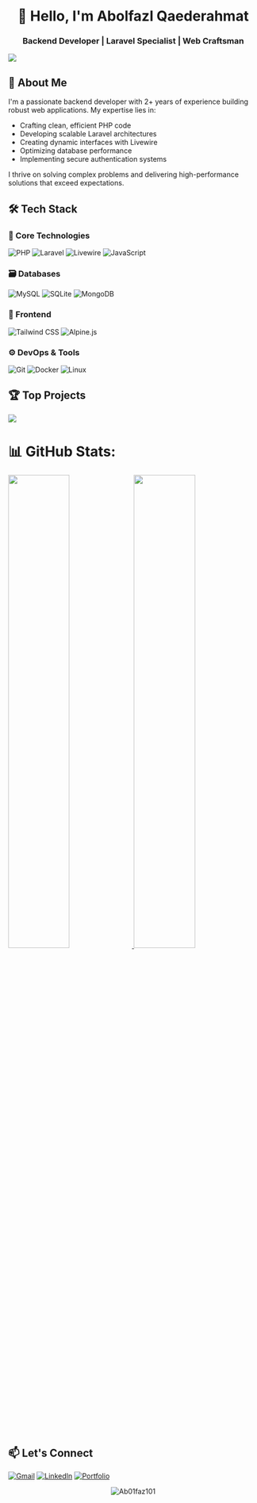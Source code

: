 <h1 align="center">👋 Hello, I'm Abolfazl Qaederahmat</h1>
<h3 align="center">Backend Developer | Laravel Specialist | Web Craftsman</h3>

<a href="https://www.youtube.com/watch?v=2cfV8cwz7wo">
  <img src="https://user-images.githubusercontent.com/73097560/115834477-dbab4500-a447-11eb-908a-139a6edaec5c.gif">
</a>

<!-- ![GitHub Profile 3D Contribution](./profile-3d-contrib/profile-night-rainbow.svg) -->


## 🚀 About Me

I'm a passionate backend developer with 2+ years of experience building robust web applications. My expertise lies in:

- Crafting clean, efficient PHP code
- Developing scalable Laravel architectures
- Creating dynamic interfaces with Livewire
- Optimizing database performance
- Implementing secure authentication systems

I thrive on solving complex problems and delivering high-performance solutions that exceed expectations.

## 🛠️ Tech Stack

### 🔧 Core Technologies
![PHP](https://img.shields.io/badge/PHP-777BB4?style=for-the-badge&logo=php&logoColor=white)
![Laravel](https://img.shields.io/badge/Laravel-FF2D20?style=for-the-badge&logo=laravel&logoColor=white)
![Livewire](https://img.shields.io/badge/Livewire-4E56A6?style=for-the-badge&logo=livewire&logoColor=white)
![JavaScript](https://img.shields.io/badge/JavaScript-F7DF1E?style=for-the-badge&logo=javascript&logoColor=black)

### 🗃️ Databases
![MySQL](https://img.shields.io/badge/MySQL-4479A1?style=for-the-badge&logo=mysql&logoColor=white)
![SQLite](https://img.shields.io/badge/SQLite-003B57?style=for-the-badge&logo=sqlite&logoColor=white)
![MongoDB](https://img.shields.io/badge/MongoDB-47A248?style=for-the-badge&logo=mongodb&logoColor=white)

### 🎨 Frontend
![Tailwind CSS](https://img.shields.io/badge/Tailwind_CSS-38B2AC?style=for-the-badge&logo=tailwind-css&logoColor=white)
![Alpine.js](https://img.shields.io/badge/Alpine.js-8BC0D0?style=for-the-badge&logo=alpine.js&logoColor=white)

### ⚙️ DevOps & Tools
![Git](https://img.shields.io/badge/Git-F05032?style=for-the-badge&logo=git&logoColor=white)
![Docker](https://img.shields.io/badge/Docker-2496ED?style=for-the-badge&logo=docker&logoColor=white)
![Linux](https://img.shields.io/badge/Linux-FCC624?style=for-the-badge&logo=linux&logoColor=black)



## 🏆 Top Projects
![](https://github-contributor-stats.vercel.app/api?username=Ab01faz101&limit=5&theme=dark&combine_all_yearly_contributions=true)

# 📊 GitHub Stats:
<p align="left">
  <a href="https://github.com/Ab01faz101/">
    <img width="49.5%" src="https://github-readme-stats.vercel.app/api?username=Ab01faz101&show_icons=true&theme=algolia&hide_border=true" />
    <img width="49.5%" src="https://github-readme-streak-stats.herokuapp.com/?user=Ab01faz101&theme=algolia&hide_border=true" />
  </a>
</p>

## 📫 Let's Connect
[![Gmail](https://img.shields.io/badge/Gmail-D14836?style=for-the-badge&logo=gmail&logoColor=white)](mailto:ar.rahmatyy@gmail.com)
[![LinkedIn](https://img.shields.io/badge/LinkedIn-0A66C2?style=for-the-badge&logo=linkedin&logoColor=white)](https://linkedin.com/in/abolfazl-ghaedrahmat-b78078337)
[![Portfolio](https://img.shields.io/badge/Portfolio-000000?style=for-the-badge&logo=google-chrome&logoColor=white)](https://cv.abolfazl01.ir/)

<p align="center"> 
  <img src="https://komarev.com/ghpvc/?username=Ab01faz101&label=Profile%20views&color=0e75b6&style=flat" alt="Ab01faz101" /> 
</p>
